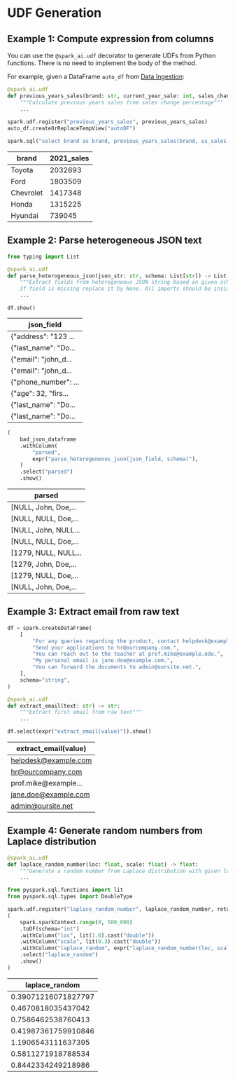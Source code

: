 # UDF Generation

## Example 1: Compute expression from columns

You can use the `@spark_ai.udf` decorator to generate UDFs from Python functions. There is no need to implement the body of the method.

For example, given a DataFrame `auto_df` from [Data Ingestion](data_ingestion.md):
```python
@spark_ai.udf
def previous_years_sales(brand: str, current_year_sale: int, sales_change_percentage: float) -> int:
    """Calculate previous years sales from sales change percentage"""
    ...
    
spark.udf.register("previous_years_sales", previous_years_sales)
auto_df.createOrReplaceTempView("autoDF")

spark.sql("select brand as brand, previous_years_sales(brand, us_sales, sales_change_percentage) as 2021_sales from autoDF").show()
```

| brand         |2021_sales|
|---------------|-------------|
| Toyota        |   2032693|
| Ford          |   1803509|
| Chevrolet     |   1417348|
| Honda         |   1315225|
| Hyundai       |    739045|

## Example 2: Parse heterogeneous JSON text

```python
from typing import List

@spark_ai.udf
def parse_heterogeneous_json(json_str: str, schema: List[str]) -> List[str]:
    """Extract fields from heterogeneous JSON string based on given schema in a right order.
    If field is missing replace it by None. All imports should be inside function."""
    ...
```

`df.show()`

|          json_field|
|--------------------|
|{"address": "123 ...|
|{"last_name": "Do...|
|{"email": "john_d...|
|{"email": "john_d...|
|{"phone_number": ...|
|{"age": 32, "firs...|
|{"last_name": "Do...|
|{"last_name": "Do...|

```python
(
    bad_json_dataframe
    .withColumn(
        "parsed",
        expr("parse_heterogeneous_json(json_field, schema)"),
    )
    .select("parsed")
    .show()
```

|              parsed|
|--------------------|
|[NULL, John, Doe,...|
|[NULL, NULL, Doe,...|
|[NULL, John, NULL...|
|[NULL, NULL, Doe,...|
|[1279, NULL, NULL...|
|[1279, John, Doe,...|
|[1279, NULL, Doe,...|
|[NULL, John, Doe,...|


## Example 3: Extract email from raw text

```python
df = spark.createDataFrame(
    [
        "For any queries regarding the product, contact helpdesk@example.com.",
        "Send your applications to hr@ourcompany.com.",
        "You can reach out to the teacher at prof.mike@example.edu.",
        "My personal email is jane.doe@example.com.",
        "You can forward the documents to admin@oursite.net.",
    ],
    schema="string",
)
```

```python
@spark_ai.udf
def extract_email(text: str) -> str:
    """Extract first email from raw text"""
    ...

df.select(expr("extract_email(value)")).show()
```

|extract_email(value)|
|--------------------|
|helpdesk@example.com|
|   hr@ourcompany.com|
|prof.mike@example...|
|jane.doe@example.com|
|   admin@oursite.net|

## Example 4: Generate random numbers from Laplace distribution

```python
@spark_ai.udf
def laplace_random_number(loc: float, scale: float) -> float:
    """Generate a random number from Laplace distribution with given loc and scale in pure Python. Function should contain all necessary imports."""
    ...
```

```python
from pyspark.sql.functions import lit
from pyspark.sql.types import DoubleType

spark.udf.register("laplace_random_number", laplace_random_number, returnType=DoubleType())
(
    spark.sparkContext.range(0, 500_000)
    .toDF(schema="int")
    .withColumn("loc", lit(1.0).cast("double"))
    .withColumn("scale", lit(0.3).cast("double"))
    .withColumn("laplace_random", expr("laplace_random_number(loc, scale)"))
    .select("laplace_random")
    .show()
)
```

|     laplace_random|
|-------------------|
|0.39071216071827797|
| 0.4670818035437042|
| 0.7586462538760413|
|0.41987361759910846|
| 1.1906543111637395|
| 0.5811271918788534|
| 0.8442334249218986|
